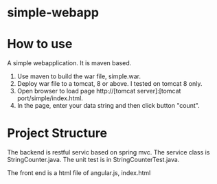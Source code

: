 # simple-webapp

How to use
==================================================
A simple webapplication. It is maven based.
1. Use maven to build the war file, simple.war.
2. Deploy war file to a tomcat, 8 or above.  I tested on tomcat 8 only.
3. Open browser to load page http://[tomcat server]:[tomcat port/simple/index.html.
4. In the page, enter your data string and then click button "count".


Project Structure
==================================================
The backend is restful servic based on spring mvc.  The service class is StringCounter.java.  The unit test is in StringCounterTest.java.

The front end is a html file of angular.js, index.html
